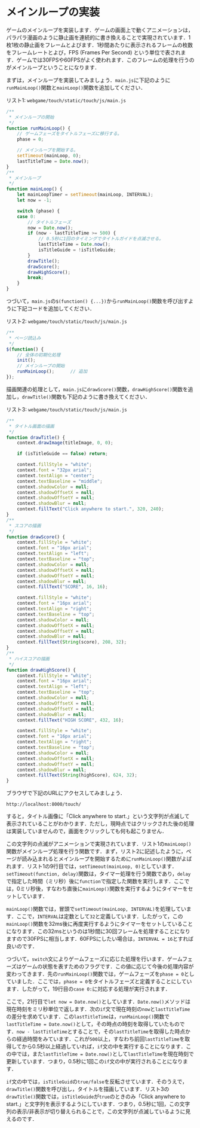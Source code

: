 # メインループの実装

ゲームのメインループを実装します．ゲームの画面上で動くアニメーションは，パラパラ漫画のように静止画を連続的に書き換えることで実現されています．1枚1枚の静止画をフレームとよびます．1秒間あたりに表示されるフレームの枚数をフレームレートとよび，FPS (Frames Per Second) という単位で表されます．ゲームでは30FPSや60FPSがよく使われます．このフレームの処理を行うのがメインループということになります．

まずは，メインループを実装してみましょう．`main.js`に下記のように`runMainLoop()`関数と`mainLoop()`関数を追加してください．

リスト1: `webgame/touch/static/touch/js/main.js`
```js
/**
 * メインループの開始
 */
function runMainLoop() {
    // ゲームフェーズをタイトルフェーズに移行する。
    phase = 0;

	// メインループを開始する。
    setTimeout(mainLoop, 0);
    lastTitleTime = Date.now();
}
/**
 * メインループ
 */
function mainLoop() {
    let mainLoopTimer = setTimeout(mainLoop, INTERVAL);
    let now = -1;

    switch (phase) {
    case 0:
        // タイトルフェーズ
        now = Date.now();
        if (now - lastTitleTime >= 500) {
            // 0.5秒に1回のタイミングでタイトルガイドを点滅させる。
            lastTitleTime = Date.now();
            isTitleGuide = !isTitleGuide;
        }
        drawTitle();
        drawScore();
        drawHighScore();
        break;
    }
}
```

つづいて，`main.js`の`$(function() {...})`から`runMainLoop()`関数を呼び出すように下記コードを追加してください．

リスト2: `webgame/touch/static/touch/js/main.js`
```js
/**
 * ページ読込み
 */
$(function() {
    // 全体の初期化処理
    init();
    // メインループの開始
    runMainLoop();      // 追加
});
```

描画関連の処理として，`main.js`に`drawScore()`関数，`drawHighScore()`関数を追加し，`drawTitle()`関数も下記のように書き換えてください．

リスト3: `webgame/touch/static/touch/js/main.js`
```js
/**
 * タイトル画面の描画
 */
function drawTitle() {
    context.drawImage(titleImage, 0, 0);

    if (isTitleGuide == false) return;

    context.fillStyle = "white";
    context.font = "32px arial";
    context.textAlign = "center";
    context.textBaseline = "middle";
    context.shadowColor = null;
    context.shadowOffsetX = null;
    context.shadowOffsetY = null;
    context.shadowBlur = null;
    context.fillText("Click anywhere to start.", 320, 240);
}
/**
 * スコアの描画
 */
function drawScore() {
    context.fillStyle = "white";
    context.font = "16px arial";
    context.textAlign = "left";
    context.textBaseline = "top";
    context.shadowColor = null;
    context.shadowOffsetX = null;
    context.shadowOffsetY = null;
    context.shadowBlur = null;
    context.fillText("SCORE", 16, 16);

    context.fillStyle = "white";
    context.font = "16px arial";
    context.textAlign = "right";
    context.textBaseline = "top";
    context.shadowColor = null;
    context.shadowOffsetX = null;
    context.shadowOffsetY = null;
    context.shadowBlur = null;
    context.fillText(String(score), 208, 32);
}
/**
 * ハイスコアの描画
 */
function drawHighScore() {
    context.fillStyle = "white";
    context.font = "16px arial";
    context.textAlign = "left";
    context.textBaseline = "top";
    context.shadowColor = null;
    context.shadowOffsetX = null;
    context.shadowOffsetY = null;
    context.shadowBlur = null;
    context.fillText("HIGH SCORE", 432, 16);

    context.fillStyle = "white";
    context.font = "16px arial";
    context.textAlign = "right";
    context.textBaseline = "top";
    context.shadowColor = null;
    context.shadowOffsetX = null;
    context.shadowOffsetY = null;
    context.shadowBlur = null;
    context.fillText(String(highScore), 624, 32);
}
```

ブラウザで下記のURLにアクセスしてみましょう．

`http://localhost:8000/touch/`

すると，タイトル画像に「Click anywhere to start.」という文字列が点滅して表示されていることがわかります．ただし，現時点ではクリックされた後の処理は実装していませんので，画面をクリックしても何も起こりません．

この文字列の点滅がアニメーションで実現されています．リスト1の`mainLoop()`関数がメインループ処理を行う関数です．まず，リスト2に記述したように，ページが読み込まれるとメインループを開始するために`runMainLoop()`関数がよばれます．リスト1の9行目では，`setTimeout(mainLoop, 0)`としています．`setTimeout(function, delay)`関数は，タイマー処理を行う関数であり，`delay`で指定した時間（ミリ秒）後に`function`で指定した関数を実行します．ここでは，0ミリ秒後，すなわち直後に`mainLoop()`関数を実行するようにタイマーをセットしています．

`mainLoop()`関数では，冒頭で`setTimeout(mainLoop, INTERVAL)`を処理しています．ここで，`INTERVAL`は定数として`32`と定義しています．したがって，この`mainLoop()`関数を32ms後に再度実行するようにタイマーをセットしていることになります．この32msというのは1秒間に30回フレームを処理することになりますので30FPSに相当します．60FPSにしたい場合は，`INTERVAL = 16`とすれば良いのです．

つづいて，`switch`文によりゲームフェーズに応じた処理を行います．ゲームフェーズはゲームの状態を表すためのフラグです．この値に応じて今後の処理内容が変わってきます．先の`runMainLoop()`関数では，ゲームフェーズを`phase = 0`としていました．ここでは，`phase = 0`をタイトルフェーズと定義することにしています．したがって，19行目の`case 0:`に対応する処理が実行されます．

ここで，21行目で`let now = Date.now()`としています．`Date.now()`メソッドは現在時刻をミリ秒単位で返します．次の`if`文で現在時刻の`now`と`lastTitleTime`の差分を求めています．この`lastTitleTime`は，`runMainLoop()`関数で`lastTitleTime = Date.now()`として，その時点の時刻を取得していたものです．`now - lastTitleTime`とすることで，その`lastTitleTime`を取得した時点からの経過時間をみています．これが`500`以上，すなわち前回`lastTitleTime`を取得してから0.5秒以上経過していれば，`if`文の中を実行することになります．この中では，また`lastTitleTime = Date.now()`として`lastTitleTime`を現在時刻で更新しています．つまり，0.5秒に1回この`if`文の中が実行されることになります．

`if`文の中では，`isTitleGuid`の`true/false`を反転させています．そのうえで，`drawTitle()`関数を呼び出し，タイトルを描画しています．リスト3の`drawTitle()`関数では，`isTitleGuide`が`true`のときのみ「Click anywhere to start.」と文字列を表示するようにしています．つまり，0.5秒に1回，この文字列の表示/非表示が切り替えられることで，この文字列が点滅しているように見えるのです．
